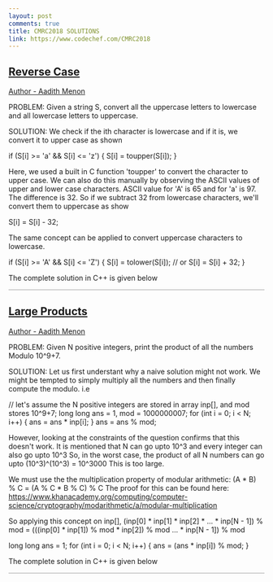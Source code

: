 ```yaml
---
layout: post
comments: true
title: CMRC2018 SOLUTIONS
link: https://www.codechef.com/CMRC2018
---
```


## [Reverse Case](https://www.codechef.com/problems/REVCASE)

[Author - Aadith Menon](https://github.com/adithm)

PROBLEM: Given a string S, convert all the uppercase letters to lowercase and all lowercase letters to uppercase.

SOLUTION:
We check if the ith character is lowercase and if it is, we convert it to upper case as shown

if (S[i] >= 'a' && S[i] <= 'z') {
  S[i] = toupper(S[i]);
}

Here, we used a built in C function 'toupper' to convert the character to upper case. We can also do this
manually by observing the ASCII values of upper and lower case characters. 
ASCII value for 'A' is 65 and for 'a' is 97. The difference is 32. So if we subtract 32 from lowercase
characters, we'll convert them to uppercase as show

S[i] = S[i] - 32;

The same concept can be applied to convert uppercase characters to lowercase.

if (S[i] >= 'A' && S[i] <= 'Z') {
  S[i] = tolower(S[i]);
  // or S[i] = S[i] + 32;
}

The complete solution in C++ is given below

<script src="https://gist.github.com/ajish097/2e87276cf0db680e5fbdfaf393dbc515.js"></script>


<hr style="height:2px;border:none;color:#ccc;background-color:#ccc;" />

## [Large Products](https://www.codechef.com/problems/ANUPROD)

[Author - Aadith Menon](https://github.com/adithm)

PROBLEM: Given N positive integers, print the product of all the numbers Modulo 10^9+7.

SOLUTION: Let us first understant why a naive solution might not work. 
We might be tempted to simply multiply all the numbers and then finally compute the modulo. i.e

// let's assume the N positive integers are stored in array inp[], and mod stores 10^9+7;
long long ans = 1, mod = 1000000007;
for (int i = 0; i < N; i++) {
  ans = ans * inp[i];
} 
ans = ans % mod;

However, looking at the constraints of the question confirms that this doesn't work.
It is mentioned that N can go upto 10^3 and every integer can also go upto 10^3
So, in the worst case, the product of all N numbers can go upto (10^3)^(10^3) = 10^3000
This is too large. 

We must use the the multiplication property of modular arithmetic:
  (A * B) % C = (A % C * B % C) % C
The proof for this can be found here:
  https://www.khanacademy.org/computing/computer-science/cryptography/modarithmetic/a/modular-multiplication

So applying this concept on inp[],
  (inp[0] * inp[1] * inp[2] * ... * inp[N - 1]) % mod = (((inp[0] * inp[1]) % mod * inp[2]) % mod ... * inp[N - 1]) % mod

long long ans = 1;
for (int i = 0; i < N; i++) {
  ans = (ans * inp[i]) % mod;
}

The complete solution in C++ is given below

<script src="https://gist.github.com/ajish097/c0ee30b066d3f9d5762bed04e9cc8945.js"></script>

<hr style="height:2px;border:none;color:#ccc;background-color:#ccc;" />